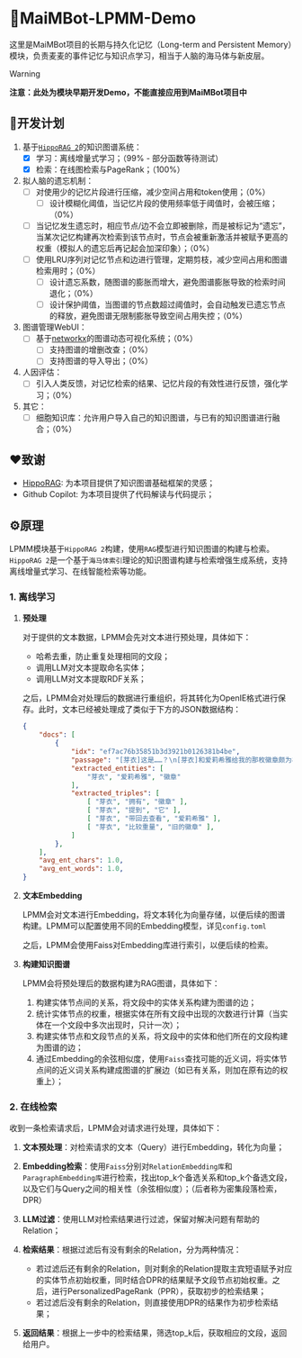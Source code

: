 # 🧠MaiMBot-LPMM-Demo

这里是MaiMBot项目的长期与持久化记忆（Long-term and Persistent Memory）模块，负责麦麦的事件记忆与知识点学习，相当于人脑的海马体与新皮层。

> [!WARNING]
> **注意：此处为模块早期开发Demo，不能直接应用到MaiMBot项目中**

## 🎯开发计划

1. 基于[`HippoRAG 2`](https://github.com/OSU-NLP-Group/HippoRAG)的知识图谱系统：
    - [x] 学习：离线增量式学习；（99% - 部分函数等待测试）
    - [x] 检索：在线图检索与PageRank；（100%）
2. 拟人脑的遗忘机制：
    - [ ] 对使用少的记忆片段进行压缩，减少空间占用和token使用；（0%）
      - [ ] 设计模糊化阈值，当记忆片段的使用频率低于阈值时，会被压缩；（0%）
    - [ ] 当记忆发生遗忘时，相应节点/边不会立即被删除，而是被标记为“遗忘”，当某次记忆构建再次检索到该节点时，节点会被重新激活并被赋予更高的权重（模拟人的遗忘后再记起会加深印象）；（0%）
    - [ ] 使用LRU序列对记忆节点和边进行管理，定期剪枝，减少空间占用和图谱检索用时；（0%）
      - [ ] 设计遗忘系数，随图谱的膨胀而增大，避免图谱膨胀导致的检索时间退化；（0%）
      - [ ] 设计保护阈值，当图谱的节点数超过阈值时，会自动触发已遗忘节点的释放，避免图谱无限制膨胀导致空间占用失控；（0%）
3. 图谱管理WebUI：
    - [ ] 基于[networkx](https://networkx.org/)的图谱动态可视化系统；（0%）
      - [ ] 支持图谱的增删改查；（0%）
      - [ ] 支持图谱的导入导出；（0%）
4. 人因评估：
    - [ ] 引入人类反馈，对记忆检索的结果、记忆片段的有效性进行反馈，强化学习；（0%）
5. 其它：
    - [ ] 细胞知识库：允许用户导入自己的知识图谱，与已有的知识图谱进行融合；（0%）

## ❤️致谢

- [HippoRAG](https://github.com/OSU-NLP-Group/HippoRAG): 为本项目提供了知识图谱基础框架的灵感；
- Github Copilot: 为本项目提供了代码解读与代码提示；

## ⚙️原理

LPMM模块基于`HippoRAG 2`构建，使用`RAG`模型进行知识图谱的构建与检索。`HippoRAG 2`是一个基于`海马体索引`理论的知识图谱构建与检索增强生成系统，支持离线增量式学习、在线智能检索等功能。

### 1. 离线学习

1. **预处理**

    对于提供的文本数据，LPMM会先对文本进行预处理，具体如下：

    - 哈希去重，防止重复处理相同的文段；
    - 调用LLM对文本提取命名实体；
    - 调用LLM对文本提取RDF关系；

    之后，LPMM会对处理后的数据进行重组织，将其转化为OpenIE格式进行保存。此时，文本已经被处理成了类似于下方的JSON数据结构：

    ```Json
    {
        "docs": [
            {
                "idx": "ef7ac76b35851b3d3921b0126381b4be",
                "passage": "[芽衣]这是……？\n[芽衣]和爱莉希雅给我的那枚徽章颇为相似的感觉... 但它的'重量'却明显比那枚徽章要薄弱许多。\n[芽衣]带回去给爱莉希雅看看吧。\n",
                "extracted_entities": [
                    "芽衣", "爱莉希雅", "徽章"
                ],
                "extracted_triples": [
                    [ "芽衣", "拥有", "徽章" ],
                    [ "芽衣", "提到", "它" ],
                    [ "芽衣", "带回去查看", "爱莉希雅" ],
                    [ "芽衣", "比较重量", "旧的徽章" ],
                ]
            },
        ],
        "avg_ent_chars": 1.0,
        "avg_ent_words": 1.0,
    }
    ```

2. **文本Embedding**
   
    LPMM会对文本进行Embedding，将文本转化为向量存储，以便后续的图谱构建。LPMM可以配置使用不同的Embedding模型，详见`config.toml`

    之后，LPMM会使用Faiss对Embedding库进行索引，以便后续的检索。

3. **构建知识图谱**

    LPMM会将预处理后的数据构建为RAG图谱，具体如下：

    1. 构建实体节点间的关系，将文段中的实体关系构建为图谱的边；
    2. 统计实体节点的权重，根据实体在所有文段中出现的次数进行计算（当实体在一个文段中多次出现时，只计一次）；
    3. 构建实体节点和文段节点的关系，将文段中的实体和他们所在的文段构建为图谱的边；
    4. 通过Embedding的余弦相似度，使用`Faiss`查找可能的近义词，将实体节点间的近义词关系构建成图谱的扩展边（如已有关系，则加在原有边的权重上）；
   
### 2. 在线检索

收到一条检索请求后，LPMM会对请求进行处理，具体如下：

1. **文本预处理**：对检索请求的文本（Query）进行Embedding，转化为向量；

2. **Embedding检索**：使用`Faiss`分别对`RelationEmbedding库`和`ParagraphEmbedding库`进行检索，找出top_k个备选关系和top_k个备选文段，以及它们与Query之间的相关性（余弦相似度）；（后者称为密集段落检索，DPR）
3. **LLM过滤**：使用LLM对检索结果进行过滤，保留对解决问题有帮助的Relation；
4. **检索结果**：根据过滤后有没有剩余的Relation，分为两种情况：
    - 若过滤后还有剩余的Relation，则对剩余的Relation提取主宾短语赋予对应的实体节点初始权重，同时结合DPR的结果赋予文段节点初始权重。之后，进行PersonalizedPageRank（PPR），获取初步的检索结果；
    - 若过滤后没有剩余的Relation，则直接使用DPR的结果作为初步检索结果；
5. **返回结果**：根据上一步中的检索结果，筛选top_k后，获取相应的文段，返回给用户。
